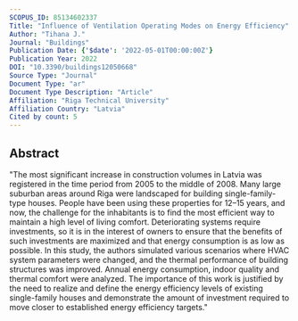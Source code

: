 ```yaml
---
SCOPUS_ID: 85134602337
Title: "Influence of Ventilation Operating Modes on Energy Efficiency"
Author: "Tihana J."
Journal: "Buildings"
Publication Date: {'$date': '2022-05-01T00:00:00Z'}
Publication Year: 2022
DOI: "10.3390/buildings12050668"
Source Type: "Journal"
Document Type: "ar"
Document Type Description: "Article"
Affiliation: "Riga Technical University"
Affiliation Country: "Latvia"
Cited by count: 5
---
```


## Abstract
"The most significant increase in construction volumes in Latvia was registered in the time period from 2005 to the middle of 2008. Many large suburban areas around Riga were landscaped for building single-family-type houses. People have been using these properties for 12–15 years, and now, the challenge for the inhabitants is to find the most efficient way to maintain a high level of living comfort. Deteriorating systems require investments, so it is in the interest of owners to ensure that the benefits of such investments are maximized and that energy consumption is as low as possible. In this study, the authors simulated various scenarios where HVAC system parameters were changed, and the thermal performance of building structures was improved. Annual energy consumption, indoor quality and thermal comfort were analyzed. The importance of this work is justified by the need to realize and define the energy efficiency levels of existing single-family houses and demonstrate the amount of investment required to move closer to established energy efficiency targets."

